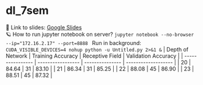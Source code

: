 # dl_7sem

:link: Link to slides: [Google Slides](https://docs.google.com/presentation/d/1NWr-d3fhXkgAbAeu5Y_-NrDJ9lEkdJzxDDdGLhlL6zI/edit#slide=id.g2faa6d5a37d_0_7) <br/>
:ringed_planet: How to run jupyter notebook on server?
`jupyter notebook --no-browser --ip="172.16.2.17" --port=8888 `
Run in background: `CUDA_VISIBLE_DEVICES=4 nohup python -u Untitled.py 2>&1 &`
| Depth of Network | Training Accuracy | Receptive Field | Validation Accuracy |
| ---------------- | ----------------- | --------------- | ------------------- |
| 20               | 84.64             | 31             | 83.10              |
| 21               | 86.34             | 31             | 85.25              |
| 22               | 88.08             | 45             | 86.90              |
| 23               | 88.51             | 45             | 87.32              |
